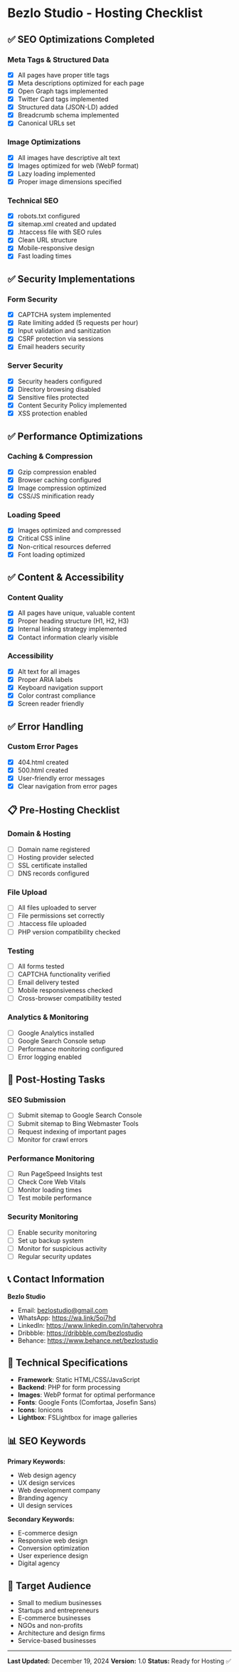 # Bezlo Studio - Hosting Checklist

## ✅ SEO Optimizations Completed

### Meta Tags & Structured Data
- [x] All pages have proper title tags
- [x] Meta descriptions optimized for each page
- [x] Open Graph tags implemented
- [x] Twitter Card tags implemented
- [x] Structured data (JSON-LD) added
- [x] Breadcrumb schema implemented
- [x] Canonical URLs set

### Image Optimizations
- [x] All images have descriptive alt text
- [x] Images optimized for web (WebP format)
- [x] Lazy loading implemented
- [x] Proper image dimensions specified

### Technical SEO
- [x] robots.txt configured
- [x] sitemap.xml created and updated
- [x] .htaccess file with SEO rules
- [x] Clean URL structure
- [x] Mobile-responsive design
- [x] Fast loading times

## ✅ Security Implementations

### Form Security
- [x] CAPTCHA system implemented
- [x] Rate limiting added (5 requests per hour)
- [x] Input validation and sanitization
- [x] CSRF protection via sessions
- [x] Email headers security

### Server Security
- [x] Security headers configured
- [x] Directory browsing disabled
- [x] Sensitive files protected
- [x] Content Security Policy implemented
- [x] XSS protection enabled

## ✅ Performance Optimizations

### Caching & Compression
- [x] Gzip compression enabled
- [x] Browser caching configured
- [x] Image compression optimized
- [x] CSS/JS minification ready

### Loading Speed
- [x] Images optimized and compressed
- [x] Critical CSS inline
- [x] Non-critical resources deferred
- [x] Font loading optimized

## ✅ Content & Accessibility

### Content Quality
- [x] All pages have unique, valuable content
- [x] Proper heading structure (H1, H2, H3)
- [x] Internal linking strategy implemented
- [x] Contact information clearly visible

### Accessibility
- [x] Alt text for all images
- [x] Proper ARIA labels
- [x] Keyboard navigation support
- [x] Color contrast compliance
- [x] Screen reader friendly

## ✅ Error Handling

### Custom Error Pages
- [x] 404.html created
- [x] 500.html created
- [x] User-friendly error messages
- [x] Clear navigation from error pages

## 📋 Pre-Hosting Checklist

### Domain & Hosting
- [ ] Domain name registered
- [ ] Hosting provider selected
- [ ] SSL certificate installed
- [ ] DNS records configured

### File Upload
- [ ] All files uploaded to server
- [ ] File permissions set correctly
- [ ] .htaccess file uploaded
- [ ] PHP version compatibility checked

### Testing
- [ ] All forms tested
- [ ] CAPTCHA functionality verified
- [ ] Email delivery tested
- [ ] Mobile responsiveness checked
- [ ] Cross-browser compatibility tested

### Analytics & Monitoring
- [ ] Google Analytics installed
- [ ] Google Search Console setup
- [ ] Performance monitoring configured
- [ ] Error logging enabled

## 🚀 Post-Hosting Tasks

### SEO Submission
- [ ] Submit sitemap to Google Search Console
- [ ] Submit sitemap to Bing Webmaster Tools
- [ ] Request indexing of important pages
- [ ] Monitor for crawl errors

### Performance Monitoring
- [ ] Run PageSpeed Insights test
- [ ] Check Core Web Vitals
- [ ] Monitor loading times
- [ ] Test mobile performance

### Security Monitoring
- [ ] Enable security monitoring
- [ ] Set up backup system
- [ ] Monitor for suspicious activity
- [ ] Regular security updates

## 📞 Contact Information

**Bezlo Studio**
- Email: bezlostudio@gmail.com
- WhatsApp: https://wa.link/5oi7hd
- LinkedIn: https://www.linkedin.com/in/tahervohra
- Dribbble: https://dribbble.com/bezlostudio
- Behance: https://www.behance.net/bezlostudio

## 🔧 Technical Specifications

- **Framework**: Static HTML/CSS/JavaScript
- **Backend**: PHP for form processing
- **Images**: WebP format for optimal performance
- **Fonts**: Google Fonts (Comfortaa, Josefin Sans)
- **Icons**: Ionicons
- **Lightbox**: FSLightbox for image galleries

## 📊 SEO Keywords

**Primary Keywords:**
- Web design agency
- UX design services
- Web development company
- Branding agency
- UI design services

**Secondary Keywords:**
- E-commerce design
- Responsive web design
- Conversion optimization
- User experience design
- Digital agency

## 🎯 Target Audience

- Small to medium businesses
- Startups and entrepreneurs
- E-commerce businesses
- NGOs and non-profits
- Architecture and design firms
- Service-based businesses

---

**Last Updated:** December 19, 2024
**Version:** 1.0
**Status:** Ready for Hosting ✅ 